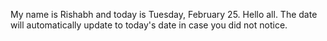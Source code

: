 My name is Rishabh and today is Tuesday, February 25. Hello all. The date will automatically update to today's date in case you did not notice.
